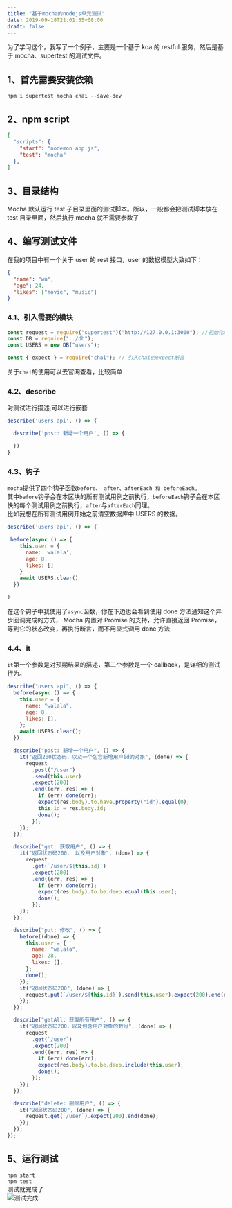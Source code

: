 ```yaml
---
title: "基于mocha的nodejs单元测试"
date: 2019-09-18T21:01:55+08:00
draft: false
---
```


为了学习这个，我写了一个例子，主要是一个基于 koa 的 restful 服务，然后是基于 mocha、supertest 的测试文件。

## 1、首先需要安装依赖

`npm i supertest mocha chai --save-dev`

## 2、npm script

```json
[
  "scripts": {
    "start": "nodemon app.js",
    "test": "mocha"
  },
]
```

## 3、目录结构

Mocha 默认运行 test 子目录里面的测试脚本。所以，一般都会把测试脚本放在 test 目录里面，然后执行 mocha 就不需要参数了

## 4、编写测试文件

在我的项目中有一个关于 user 的 rest 接口，user 的数据模型大致如下：

```json
{
  "name": "wu",
  "age": 24,
  "likes": ["movie", "music"]
}
```

### 4.1、引入需要的模块

```js
const request = require("supertest")("http://127.0.0.1:3000"); //初始化supertest
const DB = require("../db");
const USERS = new DB("users");

const { expect } = require("chai"); // 引入chai的expect断言
```

关于`chai`的使用可以去官网查看，比较简单

### 4.2、describe

对测试进行描述,可以进行嵌套

```js
describe('users api', () => {

  describe('post: 新增一个用户', () => {

  })
}
```

### 4.3、钩子

`mocha`提供了四个钩子函数`before、 after、afterEach 和 beforeEach`。  
其中`before`钩子会在本区块的所有测试用例之前执行，`beforeEach`钩子会在本区快的每个测试用例之前执行，`after`与`afterEach`同理。  
比如我想在所有测试用例开始之前清空数据库中 USERS 的数据。

```js
describe('users api', () => {

 before(async () => {
    this.user = {
      name: 'walala',
      age: 8,
      likes: []
    }
    await USERS.clear()
  })

)
```

在这个钩子中我使用了`async`函数，你在下边也会看到使用 done 方法通知这个异步回调完成的方式，
Mocha 内置对 Promise 的支持，允许直接返回 Promise，等到它的状态改变，再执行断言，而不用显式调用 done 方法

### 4.4、it

`it`第一个参数是对预期结果的描述，第二个参数是一个 callback，是详细的测试行为。

```js
describe("users api", () => {
  before(async () => {
    this.user = {
      name: "walala",
      age: 8,
      likes: [],
    };
    await USERS.clear();
  });

  describe("post: 新增一个用户", () => {
    it("返回200状态码，以及一个包含新增用户id的对象", (done) => {
      request
        .post("/user")
        .send(this.user)
        .expect(200)
        .end((err, res) => {
          if (err) done(err);
          expect(res.body).to.have.property("id").equal(0);
          this.id = res.body.id;
          done();
        });
    });
  });

  describe("get: 获取用户", () => {
    it("返回状态码200， 以及用户对象", (done) => {
      request
        .get(`/user/${this.id}`)
        .expect(200)
        .end((err, res) => {
          if (err) done(err);
          expect(res.body).to.be.deep.equal(this.user);
          done();
        });
    });
  });

  describe("put: 修改", () => {
    before((done) => {
      this.user = {
        name: "walala",
        age: 28,
        likes: [],
      };
      done();
    });
    it("返回状态码200", (done) => {
      request.put(`/user/${this.id}`).send(this.user).expect(200).end(done);
    });
  });

  describe("getAll: 获取所有用户", () => {
    it("返回状态码200，以及包含用户对象的数组", (done) => {
      request
        .get(`/user`)
        .expect(200)
        .end((err, res) => {
          if (err) done(err);
          expect(res.body).to.be.deep.include(this.user);
          done();
        });
    });
  });

  describe("delete: 删除用户", () => {
    it("返回状态码200", (done) => {
      request.get(`/user`).expect(200).end(done);
    });
  });
});
```

## 5、运行测试

`npm start`  
`npm test`  
测试就完成了  
![测试完成](../images/mocha-end.png)
